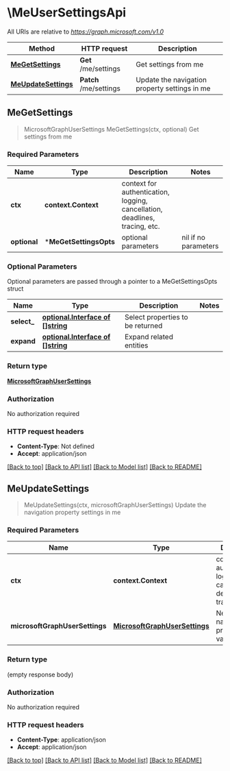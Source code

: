 # \MeUserSettingsApi

All URIs are relative to *https://graph.microsoft.com/v1.0*

Method | HTTP request | Description
------------- | ------------- | -------------
[**MeGetSettings**](MeUserSettingsApi.md#MeGetSettings) | **Get** /me/settings | Get settings from me
[**MeUpdateSettings**](MeUserSettingsApi.md#MeUpdateSettings) | **Patch** /me/settings | Update the navigation property settings in me



## MeGetSettings

> MicrosoftGraphUserSettings MeGetSettings(ctx, optional)
Get settings from me

### Required Parameters


Name | Type | Description  | Notes
------------- | ------------- | ------------- | -------------
**ctx** | **context.Context** | context for authentication, logging, cancellation, deadlines, tracing, etc.
 **optional** | ***MeGetSettingsOpts** | optional parameters | nil if no parameters

### Optional Parameters

Optional parameters are passed through a pointer to a MeGetSettingsOpts struct


Name | Type | Description  | Notes
------------- | ------------- | ------------- | -------------
 **select_** | [**optional.Interface of []string**](string.md)| Select properties to be returned | 
 **expand** | [**optional.Interface of []string**](string.md)| Expand related entities | 

### Return type

[**MicrosoftGraphUserSettings**](microsoft.graph.userSettings.md)

### Authorization

No authorization required

### HTTP request headers

- **Content-Type**: Not defined
- **Accept**: application/json

[[Back to top]](#) [[Back to API list]](../README.md#documentation-for-api-endpoints)
[[Back to Model list]](../README.md#documentation-for-models)
[[Back to README]](../README.md)


## MeUpdateSettings

> MeUpdateSettings(ctx, microsoftGraphUserSettings)
Update the navigation property settings in me

### Required Parameters


Name | Type | Description  | Notes
------------- | ------------- | ------------- | -------------
**ctx** | **context.Context** | context for authentication, logging, cancellation, deadlines, tracing, etc.
**microsoftGraphUserSettings** | [**MicrosoftGraphUserSettings**](MicrosoftGraphUserSettings.md)| New navigation property values | 

### Return type

 (empty response body)

### Authorization

No authorization required

### HTTP request headers

- **Content-Type**: application/json
- **Accept**: application/json

[[Back to top]](#) [[Back to API list]](../README.md#documentation-for-api-endpoints)
[[Back to Model list]](../README.md#documentation-for-models)
[[Back to README]](../README.md)

